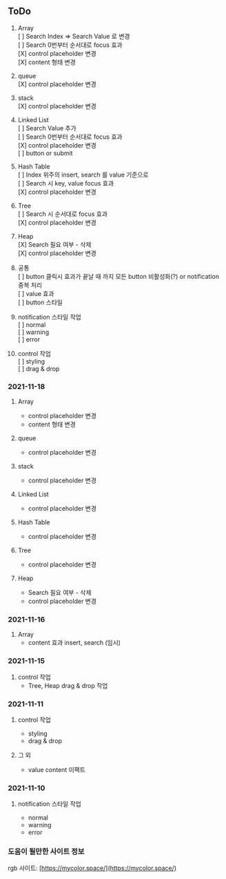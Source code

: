 ## ToDo

1. Array  
   [ ] Search Index => Search Value 로 변경  
   [ ] Search 0번부터 순서대로 focus 효과  
   [X] control placeholder 변경  
   [X] content 형태 변경

1. queue  
   [X] control placeholder 변경

1. stack  
   [X] control placeholder 변경

1. Linked List  
   [ ] Search Value 추가  
   [ ] Search 0번부터 순서대로 focus 효과  
   [X] control placeholder 변경  
   [ ] button or submit

1. Hash Table  
   [ ] Index 위주의 insert, search 를 value 기준으로  
   [ ] Search 시 key, value focus 효과  
   [X] control placeholder 변경

1. Tree  
   [ ] Search 시 순서대로 focus 효과  
   [X] control placeholder 변경

1. Heap  
   [X] Search 필요 여부 - 삭제  
   [X] control placeholder 변경

1. 공통  
   [ ] button 클릭시 효과가 끝날 때 까지 모든 button 비활성화(?) or notification 중복 처리  
   [ ] value 효과  
   [ ] button 스타일

1. notification 스타일 작업  
   [ ] normal  
   [ ] warning  
   [ ] error

1. control 작업  
   [ ] styling  
   [ ] drag & drop

### 2021-11-18

1. Array

   - control placeholder 변경
   - content 형태 변경

1. queue

   - control placeholder 변경

1. stack

   - control placeholder 변경

1. Linked List

   - control placeholder 변경

1. Hash Table

   - control placeholder 변경

1. Tree

   - control placeholder 변경

1. Heap
   - Search 필요 여부 - 삭제
   - control placeholder 변경

### 2021-11-16

1. Array
   - content 효과 insert, search (임시)

### 2021-11-15

1. control 작업
   - Tree, Heap drag & drop 작업

### 2021-11-11

1. control 작업

   - styling
   - drag & drop

1. 그 외
   - value content 이팩트

### 2021-11-10

1. notification 스타일 작업

   - normal
   - warning
   - error

### 도움이 될만한 사이트 정보

rgb 사이트: [https://mycolor.space/](https://mycolor.space/)
